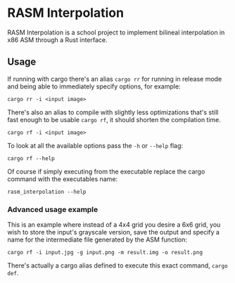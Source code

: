# RASM Interpolation

RASM Interpolation is a school project to implement bilineal interpolation in x86 ASM through a Rust interface.

## Usage

If running with cargo there's an alias `cargo rr` for running in release mode and being able to immediately specify options, for example:
```
cargo rr -i <input image>
```

There's also an alias to compile with slightly less optimizations that's still fast enough to be usable `cargo rf`, it should shorten the compilation time.
```
cargo rf -i <input image>
```

To look at all the available options pass the `-h` or `--help` flag:
```
cargo rf --help
```

Of course if simply executing from the executable replace the cargo command with the executables name:
```
rasm_interpolation --help
```


### Advanced usage example

This is an example where instead of a 4x4 grid you desire a 6x6 grid, you wish to store the input's grayscale version, save the output and specify a name for the intermediate file generated by the ASM function:
```
cargo rf -i input.jpg -g input.png -m result.img -o result.png
```

There's actually a cargo alias defined to execute this exact command, `cargo def`.
